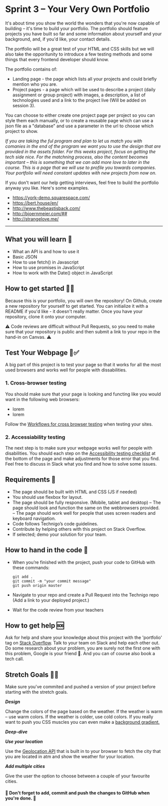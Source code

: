 # Sprint 3 – Your Very Own Portfolio

It's about time you show the world the wonders that you're now capable of building – it's time to build your portfolio. The portfolio should feature projects you have built so far and some information about yourself and your background, and, if you'd like, your contact details.

The portfolio will be a great test of your HTML and CSS skills but we will also take the opporitunity to introduce a few testing methods and some things that every frontend developer should know. 

The portfolio contains of: 
* Landing page - the page which lists all your projects and could briefly mention who you are.
* Project pages - a page which will be used to describe a project (daily assignment or group project) with images, a description, a list of technologies used and a link to the project live (Will be added on session 3).

You can choose to either create one project page per project so you can style them each manually, or to create a reusable page which can use a json file as a "database" and use a parameter in the url to choose which project to show.

*If you are taking the ful program and plan to let us match you with comanies in the end of the program we want you to use the design that are provided in the assets folder. For this weeks project, focus on getting the tech side nice. For the matchning process, also the content becomes important – this is something that we can add more love to later in the course. This is a page that we will use to profile you towards companies. Your portfolio will need constant updates with new projects from now on.*

If you don't want our help getting interviews, feel free to build the portfolio anyway you like. Here's some examples. 

* https://york-demo.squarespace.com/
* https://bert.house/en/
* http://www.thebeastisback.com/
* http://bjoernmeier.com/##
* http://strangelove.me/

---

## What you will learn 🧠

- What an API is and how to use it
- Basic JSON
- How to use fetch() in Javascript
- How to use promises in JavaScript
- How to work with the Date() object in JavaScript

## How to get started 💪🏼

Because this is your portfolio, you will own the repository! On Github, create a new repository for yourself to get started. You can initialize it with a README if you'd like - it doesn't really matter. Once you have your repository, clone it onto your computer. 

:warning: Code reviews are difficult without Pull Requests, so you need to make sure that your repository is public and then submit a link to your repo in the hand-in on Canvas. :warning:

## Test Your Webpage 🏼✅

A big part of this project is to test your page so that it works for all the most used browsers and works well for people with dissabilities. 

### 1. Cross-browser testing
You should make sure that your page is looking and functing like you would want in the following web browsers: 
* lorem
* lorem

Follow the [Workflows for cross browser testing](https://developer.mozilla.org/en-US/docs/Learn/Tools_and_testing/Cross_browser_testing/Introduction) when testing your sites. 

### 2. Accessiability testing
The next step is to make sure your webpage works well for people with disabilities. You should each step on the [Accessibility testing checklist](https://developer.mozilla.org/en-US/docs/Learn/Tools_and_testing/Cross_browser_testing/Accessibility) at the bottom of the page and make adjustments for those error that you find. Feel free to discuss in Slack what you find and how to solve some issues. 


## Requirements 🧪

- The page should be built with HTML and CSS (JS if needed)
- You should use flexbox for layout. 
- The page should be fully responsive. (Mobile, tablet and desktop)
– The page should look and function the same on the webbrowsers provided. 
– The page should work well for people that uses screen readers and keyboard navigation. 
- Code follows Technigo’s code guidelines.
- Contribute by helping others with this project on Stack Overflow.
- If selected; demo your solution for your team.

## How to hand in the code 🎯

- When you’re finished with the project, push your code to GitHub with these commands:

  ```
  git add .
  git commit -m "your commit message"
  git push origin master
  ```

- Navigate to your repo and create a Pull Request into the Technigo repo (Add a link to your deployed project.)
- Wait for the code review from your teachers

## How to get help 🆘

Ask for help and share your knowledge about this project with the 'portfolio' tag on [Stack Overflow](https://stackoverflow.com/c/technigo/questions). Talk to your team on Slack and help each other out. Do some research about your problem, you are surely not the first one with this problem, Google is your friend 🙂. And you can of course also book a tech call. 

## Stretch Goals 🏃‍♂

Make sure you've commited and pushed a version of your project before starting with the stretch goals.

**_Design_**

Change the colors of the page based on the weather. If the weather is warm – use warm colors. If the weather is colder, use cold colors. If you really want to push you CSS muscles you can even make a [background gradient.](https://www.w3schools.com/css/css3_gradients.asp) 

**_Deep-dive_**

***Use your location***

Use the [Geolocation API](https://www.w3schools.com/html/html5_geolocation.asp) that is built in to your browser to fetch the city that you are located in atm and show the weather for your location. 

***Add multiple cities***

Give the user the option to choose between a couple of your favourite cities. 

#### 🚨 Don't forget to add, commit and push the changes to GitHub when you're done. 🏁


